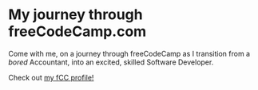 # My journey through freeCodeCamp.com

Come with me, on a journey through freeCodeCamp as I transition from a *bored* Accountant, into an excited, skilled Software Developer.

Check out [my fCC profile!](https://www.freecodecamp.com/peterpaints)
